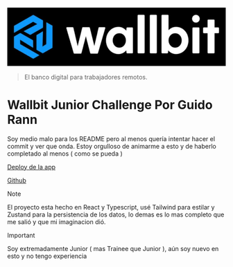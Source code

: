 [![Wallbit](./assets/logo.jpg)](https://wallbit.io/)

> El banco digital para trabajadores remotos.

# Wallbit Junior Challenge Por Guido Rann

Soy medio malo para los README pero al menos quería intentar hacer el commit y ver que onda.
Estoy orgulloso de animarme a esto y de haberlo completado al menos ( como se pueda )


[Deploy de la app](https://wallbit-challenge-guido.vercel.app/)

[Github](https://github.com/GuidoRann/wallbit-challenge-guido.git)


> [!NOTE]
> El proyecto esta hecho en React y Typescript, usé Tailwind para estilar y Zustand para la persistencia de los datos, lo demas es lo mas completo que me salió y que mi imaginacion dió.


> [!IMPORTANT]
> Soy extremadamente Junior ( mas Trainee que Junior ), aún soy nuevo en esto y no tengo experiencia

